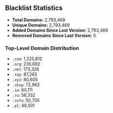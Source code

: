 ## Blacklist Statistics

- **Total Domains:** 2,793,469
- **Unique Domains:** 2,793,469
- **Added Domains Since Last Version:** 2,793,469
- **Removed Domains Since Last Version:** 0

### Top-Level Domain Distribution

-  `.com`: 1,225,812
-  `.org`: 235,882
-  `.net`: 173,326
-  `.top`: 87,265
-  `.xyz`: 80,605
-  `.shop`: 72,962
-  `.io`: 60,111
-  `.ru`: 56,332
-  `.info`: 50,705
-  `.pl`: 48,501
